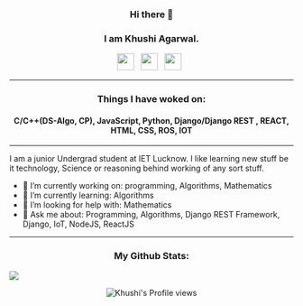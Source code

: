 ### <p align='center'>Hi there 👋</p>
### <p align='center'>I am Khushi Agarwal.</p>

<p align='center'>  
<a href="https://www.linkedin.com/in/khushiagarwal/" target="_blank"><img height="30" src="https://raw.githubusercontent.com/peterthehan/peterthehan/master/assets/linkedin.svg?raw=true"></a>&nbsp;&nbsp;
<a href="https://www.instagram.com/khushiagarwal846/" target="_blank"><img height="30" src="https://media.giphy.com/media/SwyH7oWi2vhkOjCwiJ/giphy.gif?raw=true"></a>&nbsp;&nbsp;
<a href="https://www.facebook.com/profile.php?id=100055184105814" target="_blank"><img height="30" src="https://raw.githubusercontent.com/peterthehan/peterthehan/master/assets/facebook.svg?raw=true"></a>&nbsp;&nbsp;
</p>

------------------------------------------------------------------------------------------------------------------------------------------------------------------

### <p align='center'> Things I have woked on: </p>
#### <p align='center'> C/C++(DS-Algo, CP), JavaScript, Python, Django/Django REST , REACT, HTML, CSS, ROS, IOT </p>


------------------------------------------------------------------------------------------------------------------------------------------------------------------

<p>
  I am a junior Undergrad student at IET Lucknow. I like learning new stuff be it technology, Science or reasoning behind working of any sort stuff. 
</p>

- 🔭 I’m currently working on: programming, Algorithms, Mathematics
- 🌱 I’m currently learning: Algorithms
- 🤔 I’m looking for help with: Mathematics
- 💬 Ask me about: Programming, Algorithms, Django REST Framework, Django, IoT, NodeJS, ReactJS

------------------------------------------------------------------------------------------------------------------------------------------------------------------

### <p align='center'> My Github Stats:
 ![](https://github-readme-stats.vercel.app/api?username=hi-18-K&count_private=true)

</p>
<div align='center'>
 
![Khushi's Profile views](https://komarev.com/ghpvc/?username=hi-18-K)

</div>
